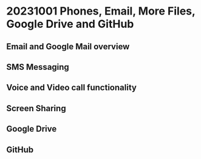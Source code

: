 # 20231001 Phones, Email, More Files, Google Drive and GitHub

## Email and Google Mail overview

## SMS Messaging

## Voice and Video call functionality

## Screen Sharing

## Google Drive

## GitHub
